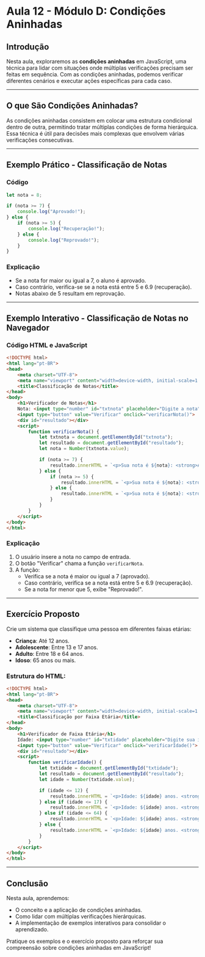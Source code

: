 # Aula 12 - Módulo D: Condições Aninhadas

## Introdução
Nesta aula, exploraremos as **condições aninhadas** em JavaScript, uma técnica para lidar com situações onde múltiplas verificações precisam ser feitas em sequência. Com as condições aninhadas, podemos verificar diferentes cenários e executar ações específicas para cada caso.

---

## O que São Condições Aninhadas?
As condições aninhadas consistem em colocar uma estrutura condicional dentro de outra, permitindo tratar múltiplas condições de forma hierárquica. Essa técnica é útil para decisões mais complexas que envolvem várias verificações consecutivas.

---

## Exemplo Prático - Classificação de Notas

### Código
```javascript
let nota = 8;

if (nota >= 7) {
    console.log("Aprovado!");
} else {
    if (nota >= 5) {
        console.log("Recuperação!");
    } else {
        console.log("Reprovado!");
    }
}
```

### Explicação
- Se a nota for maior ou igual a 7, o aluno é aprovado.
- Caso contrário, verifica-se se a nota está entre 5 e 6.9 (recuperação).
- Notas abaixo de 5 resultam em reprovação.

---

## Exemplo Interativo - Classificação de Notas no Navegador

### Código HTML e JavaScript
```html
<!DOCTYPE html>
<html lang="pt-BR">
<head>
    <meta charset="UTF-8">
    <meta name="viewport" content="width=device-width, initial-scale=1.0">
    <title>Classificação de Notas</title>
</head>
<body>
    <h1>Verificador de Notas</h1>
    Nota: <input type="number" id="txtnota" placeholder="Digite a nota">
    <input type="button" value="Verificar" onclick="verificarNota()">
    <div id="resultado"></div>
    <script>
        function verificarNota() {
            let txtnota = document.getElementById("txtnota");
            let resultado = document.getElementById("resultado");
            let nota = Number(txtnota.value);

            if (nota >= 7) {
                resultado.innerHTML = `<p>Sua nota é ${nota}: <strong>Aprovado!</strong></p>`;
            } else {
                if (nota >= 5) {
                    resultado.innerHTML = `<p>Sua nota é ${nota}: <strong>Recuperação!</strong></p>`;
                } else {
                    resultado.innerHTML = `<p>Sua nota é ${nota}: <strong>Reprovado!</strong></p>`;
                }
            }
        }
    </script>
</body>
</html>
```

### Explicação
1. O usuário insere a nota no campo de entrada.
2. O botão "Verificar" chama a função `verificarNota`.
3. A função:
   - Verifica se a nota é maior ou igual a 7 (aprovado).
   - Caso contrário, verifica se a nota está entre 5 e 6.9 (recuperação).
   - Se a nota for menor que 5, exibe "Reprovado!".

---

## Exercício Proposto
Crie um sistema que classifique uma pessoa em diferentes faixas etárias:
- **Criança**: Até 12 anos.
- **Adolescente**: Entre 13 e 17 anos.
- **Adulto**: Entre 18 e 64 anos.
- **Idoso**: 65 anos ou mais.

### Estrutura do HTML:
```html
<!DOCTYPE html>
<html lang="pt-BR">
<head>
    <meta charset="UTF-8">
    <meta name="viewport" content="width=device-width, initial-scale=1.0">
    <title>Classificação por Faixa Etária</title>
</head>
<body>
    <h1>Verificador de Faixa Etária</h1>
    Idade: <input type="number" id="txtidade" placeholder="Digite sua idade">
    <input type="button" value="Verificar" onclick="verificarIdade()">
    <div id="resultado"></div>
    <script>
        function verificarIdade() {
            let txtidade = document.getElementById("txtidade");
            let resultado = document.getElementById("resultado");
            let idade = Number(txtidade.value);

            if (idade <= 12) {
                resultado.innerHTML = `<p>Idade: ${idade} anos. <strong>Criança</strong></p>`;
            } else if (idade <= 17) {
                resultado.innerHTML = `<p>Idade: ${idade} anos. <strong>Adolescente</strong></p>`;
            } else if (idade <= 64) {
                resultado.innerHTML = `<p>Idade: ${idade} anos. <strong>Adulto</strong></p>`;
            } else {
                resultado.innerHTML = `<p>Idade: ${idade} anos. <strong>Idoso</strong></p>`;
            }
        }
    </script>
</body>
</html>
```

---

## Conclusão
Nesta aula, aprendemos:
- O conceito e a aplicação de condições aninhadas.
- Como lidar com múltiplas verificações hierárquicas.
- A implementação de exemplos interativos para consolidar o aprendizado.

Pratique os exemplos e o exercício proposto para reforçar sua compreensão sobre condições aninhadas em JavaScript!
